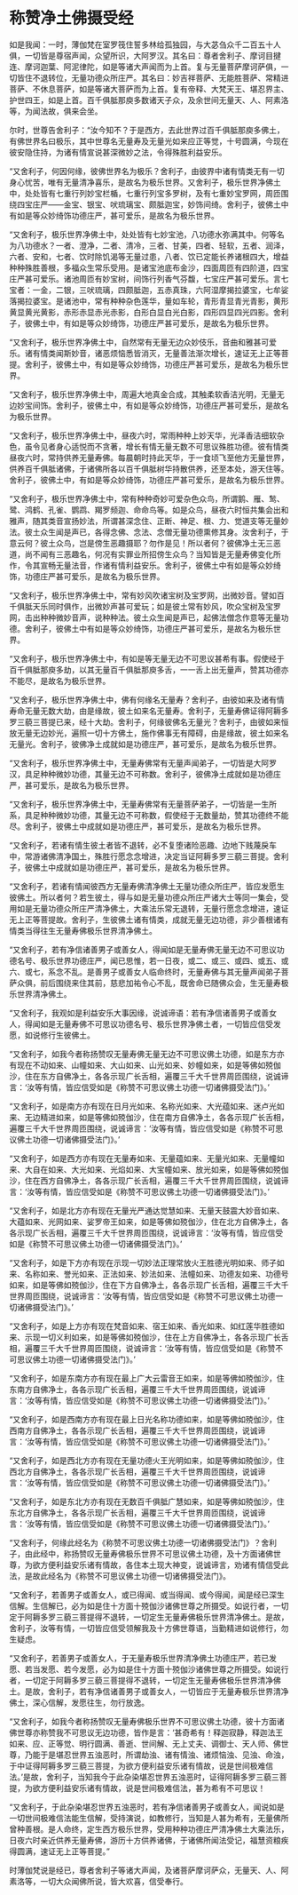 # 称赞净土佛摄受经

如是我闻：一时，薄伽梵在室罗筏住誓多林给孤独园，与大苾刍众千二百五十人俱，一切皆是尊宿声闻，众望所识，大阿罗汉。其名曰：尊者舍利子、摩诃目揵连、摩诃迦葉、阿泥律陀，如是等诸大声闻而为上首。复与无量菩萨摩诃萨俱，一切皆住不退转位，无量功德众所庄严。其名曰：妙吉祥菩萨、无能胜菩萨、常精进菩萨、不休息菩萨，如是等诸大菩萨而为上首。复有帝释、大梵天王、堪忍界主、护世四王，如是上首。百千俱胝那庾多数诸天子众，及余世间无量天、人、阿素洛等，为闻法故，俱来会坐。

尔时，世尊告舍利子：“汝今知不？于是西方，去此世界过百千俱胝那庾多佛土，有佛世界名曰极乐，其中世尊名无量寿及无量光如来应正等觉，十号圆满，今现在彼安隐住持，为诸有情宣说甚深微妙之法，令得殊胜利益安乐。

“又舍利子，何因何缘，彼佛世界名为极乐？舍利子，由彼界中诸有情类无有一切身心忧苦，唯有无量清净喜乐，是故名为极乐世界。又舍利子，极乐世界净佛土中，处处皆有七重行列妙宝栏楯，七重行列宝多罗树，及有七重妙宝罗网，周匝围绕四宝庄严——金宝、银宝、吠琉璃宝、颇胝迦宝，妙饰间绮。舍利子，彼佛土中有如是等众妙绮饰功德庄严，甚可爱乐，是故名为极乐世界。

“又舍利子，极乐世界净佛土中，处处皆有七妙宝池，八功德水弥满其中。何等名为八功德水？一者、澄净，二者、清冷，三者、甘美，四者、轻软，五者、润泽，六者、安和，七者、饮时除饥渴等无量过患，八者、饮已定能长养诸根四大，增益种种殊胜善根，多福众生常乐受用。是诸宝池底布金沙，四面周匝有四阶道，四宝庄严甚可爱乐。诸池周匝有妙宝树，间饰行列香气芬馥，七宝庄严甚可爱乐。言七宝者：一金，二银，三吠琉璃，四颇胝迦，五赤真珠，六阿湿摩揭拉婆宝，七牟娑落揭拉婆宝。是诸池中，常有种种杂色莲华，量如车轮，青形青显青光青影，黄形黄显黄光黄影，赤形赤显赤光赤影，白形白显白光白影，四形四显四光四影。舍利子，彼佛土中，有如是等众妙绮饰，功德庄严甚可爱乐，是故名为极乐世界。

“又舍利子，极乐世界净佛土中，自然常有无量无边众妙伎乐，音曲和雅甚可爱乐。诸有情类闻斯妙音，诸恶烦恼悉皆消灭，无量善法渐次增长，速证无上正等菩提。舍利子，彼佛土中，有如是等众妙绮饰，功德庄严甚可爱乐，是故名为极乐世界。

“又舍利子，极乐世界净佛土中，周遍大地真金合成，其触柔软香洁光明，无量无边妙宝间饰。舍利子，彼佛土中，有如是等众妙绮饰，功德庄严甚可爱乐，是故名为极乐世界。

“又舍利子，极乐世界净佛土中，昼夜六时，常雨种种上妙天华，光泽香洁细软杂色，虽令见者身心适悦而不贪著，增长有情无量无数不可思议殊胜功德。彼有情类昼夜六时，常持供养无量寿佛。每晨朝时持此天华，于一食顷飞至他方无量世界，供养百千俱胝诸佛，于诸佛所各以百千俱胝树华持散供养，还至本处，游天住等。舍利子，彼佛土中，有如是等众妙绮饰，功德庄严甚可爱乐，是故名为极乐世界。

“又舍利子，极乐世界净佛土中，常有种种奇妙可爱杂色众鸟，所谓鹅、雁、鹙、鹭、鸿鹤、孔雀、鹦鹉、羯罗频迦、命命鸟等。如是众鸟，昼夜六时恒共集会出和雅声，随其类音宣扬妙法，所谓甚深念住、正断、神足、根、力、觉道支等无量妙法。彼土众生闻是声已，各得念佛、念法、念僧无量功德熏修其身。汝舍利子，于意云何？彼土众鸟，岂是傍生恶趣摄耶？勿作是见！所以者何？彼佛净土无三恶道，尚不闻有三恶趣名，何况有实罪业所招傍生众鸟？当知皆是无量寿佛变化所作，令其宣畅无量法音，作诸有情利益安乐。舍利子，彼佛土中有如是等众妙绮饰，功德庄严甚可爱乐，是故名为极乐世界。

“又舍利子，极乐世界净佛土中，常有妙风吹诸宝树及宝罗网，出微妙音。譬如百千俱胝天乐同时俱作，出微妙声甚可爱玩；如是彼土常有妙风，吹众宝树及宝罗网，击出种种微妙音声，说种种法。彼土众生闻是声已，起佛法僧念作意等无量功德。舍利子，彼佛土中有如是等众妙绮饰，功德庄严甚可爱乐，是故名为极乐世界。

“又舍利子，极乐世界净佛土中，有如是等无量无边不可思议甚希有事。假使经于百千俱胝那庾多劫，以其无量百千俱胝那庾多舌，一一舌上出无量声，赞其功德亦不能尽，是故名为极乐世界。

“又舍利子，极乐世界净佛土中，佛有何缘名无量寿？舍利子，由彼如来及诸有情寿命无量无数大劫，由是缘故，彼土如来名无量寿。舍利子，无量寿佛证得阿耨多罗三藐三菩提已来，经十大劫。舍利子，何缘彼佛名无量光？舍利子，由彼如来恒放无量无边妙光，遍照一切十方佛土，施作佛事无有障碍，由是缘故，彼土如来名无量光。舍利子，彼佛净土成就如是功德庄严，甚可爱乐，是故名为极乐世界。

“又舍利子，极乐世界净佛土中，无量寿佛常有无量声闻弟子，一切皆是大阿罗汉，具足种种微妙功德，其量无边不可称数。舍利子，彼佛净土成就如是功德庄严，甚可爱乐，是故名为极乐世界。

“又舍利子，极乐世界净佛土中，无量寿佛常有无量菩萨弟子，一切皆是一生所系，具足种种微妙功德，其量无边不可称数，假使经于无数量劫，赞其功德终不能尽。舍利子，彼佛土中成就如是功德庄严，甚可爱乐，是故名为极乐世界。

“又舍利子，若诸有情生彼土者皆不退转，必不复堕诸险恶趣、边地下贱蔑戾车中，常游诸佛清净国土，殊胜行愿念念增进，决定当证阿耨多罗三藐三菩提。舍利子，彼佛土中成就如是功德庄严，甚可爱乐，是故名为极乐世界。

“又舍利子，若诸有情闻彼西方无量寿佛清净佛土无量功德众所庄严，皆应发愿生彼佛土。所以者何？若生彼土，得与如是无量功德众所庄严诸大士等同一集会，受用如是无量功德众所庄严清净佛土，大乘法乐常无退转，无量行愿念念增进，速证无上正等菩提故。舍利子，生彼佛土诸有情类，成就无量无边功德，非少善根诸有情类当得往生无量寿佛极乐世界清净佛土。

“又舍利子，若有净信诸善男子或善女人，得闻如是无量寿佛无量无边不可思议功德名号、极乐世界功德庄严，闻已思惟，若一日夜，或二、或三、或四、或五、或六、或七，系念不乱。是善男子或善女人临命终时，无量寿佛与其无量声闻弟子菩萨众俱，前后围绕来住其前，慈悲加祐令心不乱，既舍命已随佛众会，生无量寿极乐世界清净佛土。

“又舍利子，我观如是利益安乐大事因缘，说诚谛语：若有净信诸善男子或善女人，得闻如是无量寿佛不可思议功德名号、极乐世界净佛土者，一切皆应信受发愿，如说修行生彼佛土。

“又舍利子，如我今者称扬赞叹无量寿佛无量无边不可思议佛土功德，如是东方亦有现在不动如来、山幢如来、大山如来、山光如来、妙幢如来，如是等佛如殑伽沙，住在东方自佛净土，各各示现广长舌相，遍覆三千大千世界周匝围绕，说诚谛言：‘汝等有情，皆应信受如是《称赞不可思议佛土功德一切诸佛摄受法门》。’

“又舍利子，如是南方亦有现在日月光如来、名称光如来、大光蕴如来、迷卢光如来、无边精进如来，如是等佛如殑伽沙，住在南方自佛净土，各各示现广长舌相，遍覆三千大千世界周匝围绕，说诚谛言：‘汝等有情，皆应信受如是《称赞不可思议佛土功德一切诸佛摄受法门》。’

“又舍利子，如是西方亦有现在无量寿如来、无量蕴如来、无量光如来、无量幢如来、大自在如来、大光如来、光焰如来、大宝幢如来、放光如来，如是等佛如殑伽沙，住在西方自佛净土，各各示现广长舌相，遍覆三千大千世界周匝围绕，说诚谛言：‘汝等有情，皆应信受如是《称赞不可思议佛土功德一切诸佛摄受法门》。’

“又舍利子，如是北方亦有现在无量光严通达觉慧如来、无量天鼓震大妙音如来、大蕴如来、光网如来、娑罗帝王如来，如是等佛如殑伽沙，住在北方自佛净土，各各示现广长舌相，遍覆三千大千世界周匝围绕，说诚谛言：‘汝等有情，皆应信受如是《称赞不可思议佛土功德一切诸佛摄受法门》。’

“又舍利子，如是下方亦有现在示现一切妙法正理常放火王胜德光明如来、师子如来、名称如来、誉光如来、正法如来、妙法如来、法幢如来、功德友如来、功德号如来，如是等佛如殑伽沙，住在下方自佛净土，各各示现广长舌相，遍覆三千大千世界周匝围绕，说诚谛言：‘汝等有情，皆应信受如是《称赞不可思议佛土功德一切诸佛摄受法门》。’

“又舍利子，如是上方亦有现在梵音如来、宿王如来、香光如来、如红莲华胜德如来、示现一切义利如来，如是等佛如殑伽沙，住在上方自佛净土，各各示现广长舌相，遍覆三千大千世界周匝围绕，说诚谛言：‘汝等有情，皆应信受如是《称赞不可思议佛土功德一切诸佛摄受法门》。’

“又舍利子，如是东南方亦有现在最上广大云雷音王如来，如是等佛如殑伽沙，住东南方自佛净土，各各示现广长舌相，遍覆三千大千世界周匝围绕，说诚谛言：‘汝等有情，皆应信受如是《称赞不可思议佛土功德一切诸佛摄受法门》。’

“又舍利子，如是西南方亦有现在最上日光名称功德如来，如是等佛如殑伽沙，住西南方自佛净土，各各示现广长舌相，遍覆三千大千世界周匝围绕，说诚谛言：‘汝等有情，皆应信受如是《称赞不可思议佛土功德一切诸佛摄受法门》。’

“又舍利子，如是西北方亦有现在无量功德火王光明如来，如是等佛如殑伽沙，住西北方自佛净土，各各示现广长舌相，遍覆三千大千世界周匝围绕，说诚谛言：‘汝等有情，皆应信受如是《称赞不可思议佛土功德一切诸佛摄受法门》。’

“又舍利子，如是东北方亦有现在无数百千俱胝广慧如来，如是等佛如殑伽沙，住东北方自佛净土，各各示现广长舌相，遍覆三千大千世界周匝围绕，说诚谛言：‘汝等有情，皆应信受如是《称赞不可思议佛土功德一切诸佛摄受法门》。’

“又舍利子，何缘此经名为《称赞不可思议佛土功德一切诸佛摄受法门》？舍利子，由此经中，称扬赞叹无量寿佛极乐世界不可思议佛土功德，及十方面诸佛世尊，为欲方便利益安乐诸有情故，各住本土现大神变，说诚谛言，劝诸有情信受此法，是故此经名为《称赞不可思议佛土功德一切诸佛摄受法门》。

“又舍利子，若善男子或善女人，或已得闻、或当得闻、或今得闻，闻是经已深生信解。生信解已，必为如是住十方面十殑伽沙诸佛世尊之所摄受。如说行者，一切定于阿耨多罗三藐三菩提得不退转，一切定生无量寿佛极乐世界清净佛土。是故，舍利子，汝等有情，一切皆应信受领解我及十方佛世尊语，当勤精进如说修行，勿生疑虑。

“又舍利子，若善男子或善女人，于无量寿极乐世界清净佛土功德庄严，若已发愿、若当发愿、若今发愿，必为如是住十方面十殑伽沙诸佛世尊之所摄受。如说行者，一切定于阿耨多罗三藐三菩提得不退转，一切定生无量寿佛极乐世界清净佛土。是故，舍利子，若有净信诸善男子或善女人，一切皆应于无量寿极乐世界清净佛土，深心信解，发愿往生，勿行放逸。

“又舍利子，如我今者称扬赞叹无量寿佛极乐世界不可思议佛土功德，彼十方面诸佛世尊亦称赞我不可思议无边功德，皆作是言：‘甚奇希有！释迦寂静，释迦法王如来、应、正等觉、明行圆满、善逝、世间解、无上丈夫、调御士、天人师、佛世尊，乃能于是堪忍世界五浊恶时，所谓劫浊、诸有情浊、诸烦恼浊、见浊、命浊，于中证得阿耨多罗三藐三菩提，为欲方便利益安乐诸有情故，说是世间极难信法。’是故，舍利子，当知我今于此杂染堪忍世界五浊恶时，证得阿耨多罗三藐三菩提，为欲方便利益安乐诸有情故，说是世间极难信法，甚为希有不可思议！

“又舍利子，于此杂染堪忍世界五浊恶时，若有净信诸善男子或善女人，闻说如是一切世间极难信法能生信解，受持演说，如教修行，当知是人甚为希有，无量佛所曾种善根。是人命终，定生西方极乐世界，受用种种功德庄严清净佛土大乘法乐，日夜六时亲近供养无量寿佛，游历十方供养诸佛，于诸佛所闻法受记，福慧资粮疾得圆满，速证无上正等菩提。”

时薄伽梵说是经已，尊者舍利子等诸大声闻，及诸菩萨摩诃萨众，无量天、人、阿素洛等，一切大众闻佛所说，皆大欢喜，信受奉行。